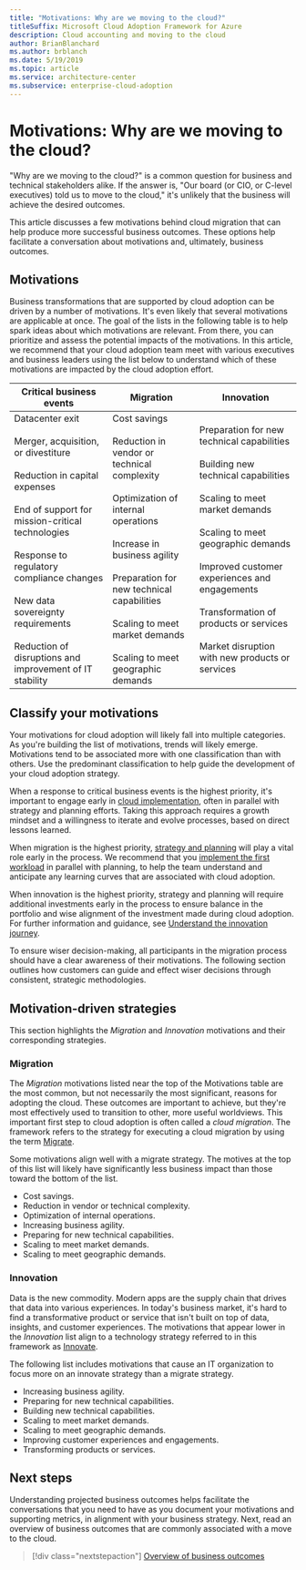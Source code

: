 ```yaml
---
title: "Motivations: Why are we moving to the cloud?"
titleSuffix: Microsoft Cloud Adoption Framework for Azure
description: Cloud accounting and moving to the cloud
author: BrianBlanchard
ms.author: brblanch
ms.date: 5/19/2019
ms.topic: article
ms.service: architecture-center
ms.subservice: enterprise-cloud-adoption
---
```


<!-- markdownlint-disable MD026 -->

# Motivations: Why are we moving to the cloud?

"Why are we moving to the cloud?" is a common question for business and technical stakeholders alike. If the answer is, "Our board (or CIO, or C-level executives) told us to move to the cloud," it's unlikely that the business will achieve the desired outcomes.

This article discusses a few motivations behind cloud migration that can help produce more successful business outcomes. These options help facilitate a conversation about motivations and, ultimately, business outcomes.

## Motivations

Business transformations that are supported by cloud adoption can be driven by a number of motivations. It's even likely that several motivations are applicable at once. The goal of the lists in the following table is to help spark ideas about which motivations are relevant. From there, you can prioritize and assess the potential impacts of the motivations. In this article, we recommend that your cloud adoption team meet with various executives and business leaders using the list below to understand which of these motivations are impacted by the cloud adoption effort.
<!-- markdownlint-disable MD033 -->

| Critical business events | Migration | Innovation |
|---|---|---|
| Datacenter exit<br/><br/>Merger, acquisition, or divestiture<br/><br/>Reduction in capital expenses<br/><br/>End of support for mission-critical technologies<br/><br/>Response to regulatory compliance changes<br/><br/>New data sovereignty requirements<br/><br/>Reduction of disruptions and improvement of IT stability | Cost savings<br/><br/>Reduction in vendor or technical complexity<br/><br/>Optimization of internal operations<br/><br/>Increase in business agility<br/><br/>Preparation for new technical capabilities<br/><br/>Scaling to meet market demands<br/><br/>Scaling to meet geographic demands | Preparation for new technical capabilities<br/><br/>Building new technical capabilities<br/><br/>Scaling to meet market demands<br/><br/>Scaling to meet geographic demands<br/><br/>Improved customer experiences and engagements<br/><br/>Transformation of products or services<br/><br/>Market disruption with new products or services |

## Classify your motivations

Your motivations for cloud adoption will likely fall into multiple categories. As you're building the list of motivations, trends will likely emerge. Motivations tend to be associated more with one classification than with others. Use the predominant classification to help guide the development of your cloud adoption strategy.

When a response to critical business events is the highest priority, it's important to engage early in [cloud implementation](../getting-started/migrate.md#cloud-implementation), often in parallel with strategy and planning efforts. Taking this approach requires a growth mindset and a willingness to iterate and evolve processes, based on direct lessons learned.

When migration is the highest priority, [strategy and planning](../getting-started/migrate.md#cloud-strategy-and-planning) will play a vital role early in the process. We recommend that you [implement the first workload](../getting-started/migrate.md#cloud-implementation) in parallel with planning, to help the team understand and anticipate any learning curves that are associated with cloud adoption.

When innovation is the highest priority, strategy and planning will require additional investments early in the process to ensure balance in the portfolio and wise alignment of the investment made during cloud adoption. For further information and guidance, see [Understand the innovation journey](../getting-started/innovate.md).

To ensure wiser decision-making, all participants in the migration process should have a clear awareness of their motivations. The following section outlines how customers can guide and effect wiser decisions through consistent, strategic methodologies.

## Motivation-driven strategies

This section highlights the *Migration* and *Innovation* motivations and their corresponding strategies.

### Migration 

The *Migration* motivations listed near the top of the Motivations table are the most common, but not necessarily the most significant, reasons for adopting the cloud. These outcomes are important to achieve, but they're most effectively used to transition to other, more useful worldviews. This important first step to cloud adoption is often called a *cloud migration*. The framework refers to the strategy for executing a cloud migration by using the term [Migrate](../getting-started/migrate.md).

Some motivations align well with a migrate strategy. The motives at the top of this list will likely have significantly less business impact than those toward the bottom of the list.

- Cost savings.
- Reduction in vendor or technical complexity.
- Optimization of internal operations.
- Increasing business agility.
- Preparing for new technical capabilities.
- Scaling to meet market demands.
- Scaling to meet geographic demands.

### Innovation 

Data is the new commodity. Modern apps are the supply chain that drives that data into various experiences. In today's business market, it's hard to find a transformative product or service that isn't built on top of data, insights, and customer experiences. The motivations that appear lower in the *Innovation* list align to a technology strategy referred to in this framework as [Innovate](../getting-started/innovate.md).

The following list includes motivations that cause an IT organization to focus more on an innovate strategy than a migrate strategy.

- Increasing business agility.
- Preparing for new technical capabilities.
- Building new technical capabilities.
- Scaling to meet market demands.
- Scaling to meet geographic demands.
- Improving customer experiences and engagements.
- Transforming products or services.

## Next steps

Understanding projected business outcomes helps facilitate the conversations that you need to have as you document your motivations and supporting metrics, in alignment with your business strategy. Next, read an overview of business outcomes that are commonly associated with a move to the cloud.

> [!div class="nextstepaction"]
> [Overview of business outcomes](./business-outcomes/index.md)
